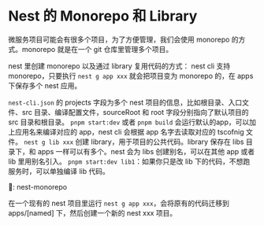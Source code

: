 # Nest 的 Monorepo 和 Library

微服务项目可能会有很多个项目，为了方便管理，我们会使用 monorepo 的方式。monorepo 就是在一个 git 仓库里管理多个项目。

nest 里创建 monorepo 以及通过 library 复用代码的方式：
nest cli 支持 monorepo，只要执行 `nest g app xxx` 就会把项目变为 monorepo 的，在 apps 下保存多个 nest 应用。

`nest-cli.json` 的 projects 字段为多个 nest 项目的信息，比如根目录、入口文件、src 目录、编译配置文件，sourceRoot 和 root 字段分别指向了默认项目的 src 目录和根目录。
`pnpm start:dev` 或者 `pnpm build` 会运行默认的app，可以加上应用名来编译对应的 app，nest cli 会根据 app 名字去读取对应的 tscofnig 文件。
`nest g lib xxx` 创建 library，用于项目的公共代码。library 保存在 libs 目录下，和 apps 一样可以有多个。nest 会为 libs 创建别名，可以在其他 app 或者 lib 里用别名引入。
`pnpm start:dev lib1`：如果你只是改 lib 下的代码，不想跑服务时，可以单独编译 lib 代码。

🌰: nest-monorepo

在一个现有的 nest 项目里运行 `nest g app xxx`，会将原有的代码迁移到 apps/[named] 下，然后创建一个新的 nest xxx 项目。
